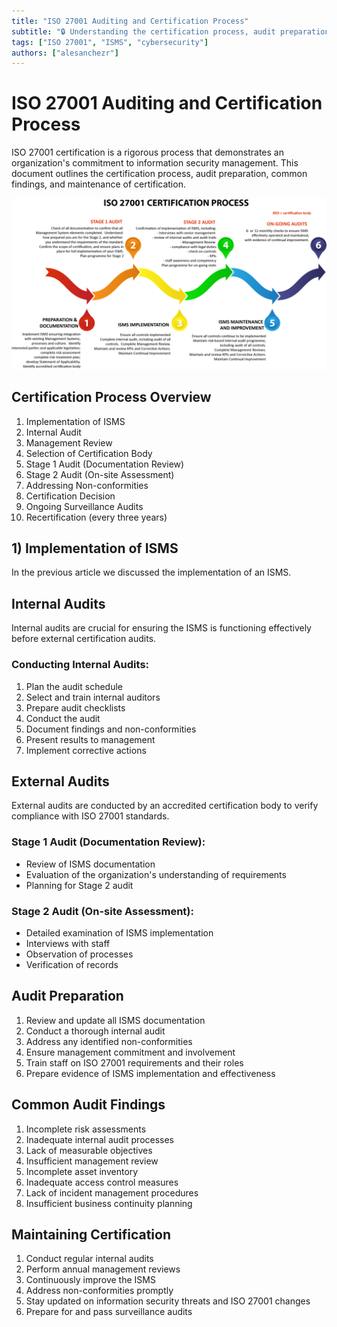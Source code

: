 ```yaml
---
title: "ISO 27001 Auditing and Certification Process"
subtitle: "🔒 Understanding the certification process, audit preparation, common findings, and maintenance of certification"
tags: ["ISO 27001", "ISMS", "cybersecurity"]
authors: ["alesanchezr"]
---
```


# ISO 27001 Auditing and Certification Process

ISO 27001 certification is a rigorous process that demonstrates an organization's commitment to information security management. This document outlines the certification process, audit preparation, common findings, and maintenance of certification.

![iso-27001-certification-process](../assets/11-ISO-27001/iso-27001-process.png)

## Certification Process Overview

1. Implementation of ISMS
2. Internal Audit
3. Management Review
4. Selection of Certification Body
5. Stage 1 Audit (Documentation Review)
6. Stage 2 Audit (On-site Assessment)
7. Addressing Non-conformities
8. Certification Decision
9. Ongoing Surveillance Audits
10. Recertification (every three years)

## 1) Implementation of ISMS

In the previous article we discussed the implementation of an ISMS.

## Internal Audits

Internal audits are crucial for ensuring the ISMS is functioning effectively before external certification audits.

### Conducting Internal Audits:

1. Plan the audit schedule
2. Select and train internal auditors
3. Prepare audit checklists
4. Conduct the audit
5. Document findings and non-conformities
6. Present results to management
7. Implement corrective actions

## External Audits

External audits are conducted by an accredited certification body to verify compliance with ISO 27001 standards.

### Stage 1 Audit (Documentation Review):

- Review of ISMS documentation
- Evaluation of the organization's understanding of requirements
- Planning for Stage 2 audit

### Stage 2 Audit (On-site Assessment):

- Detailed examination of ISMS implementation
- Interviews with staff
- Observation of processes
- Verification of records

## Audit Preparation

1. Review and update all ISMS documentation
2. Conduct a thorough internal audit
3. Address any identified non-conformities
4. Ensure management commitment and involvement
5. Train staff on ISO 27001 requirements and their roles
6. Prepare evidence of ISMS implementation and effectiveness

## Common Audit Findings

1. Incomplete risk assessments
2. Inadequate internal audit processes
3. Lack of measurable objectives
4. Insufficient management review
5. Incomplete asset inventory
6. Inadequate access control measures
7. Lack of incident management procedures
8. Insufficient business continuity planning

## Maintaining Certification

1. Conduct regular internal audits
2. Perform annual management reviews
3. Continuously improve the ISMS
4. Address non-conformities promptly
5. Stay updated on information security threats and ISO 27001 changes
6. Prepare for and pass surveillance audits
